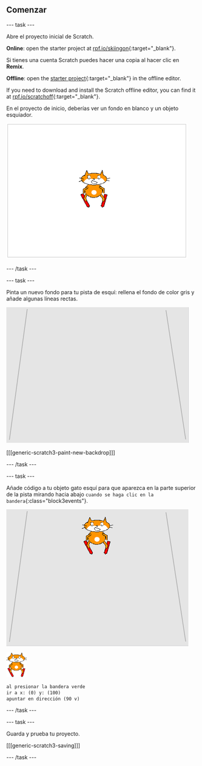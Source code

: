 ## Comenzar

--- task ---

Abre el proyecto inicial de Scratch.

**Online**: open the starter project at [rpf.io/skiingon](https://rpf.io/skiingon){:target="_blank"}.

Si tienes una cuenta Scratch puedes hacer una copia al hacer clic en **Remix**.

**Offline**: open the [starter project](https://rpf.io/p/en/scratch-cat-goes-skiing-go){:target="_blank"} in the offline editor.

If you need to download and install the Scratch offline editor, you can find it at [rpf.io/scratchoff](https://rpf.io/scratchoff){:target="_blank"}.

En el proyecto de inicio, deberías ver un fondo en blanco y un objeto esquiador.

![proyectos iniciales](images/starter_project.png)

--- /task ---

--- task ---

Pinta un nuevo fondo para tu pista de esquí: rellena el fondo de color gris y añade algunas líneas rectas.

![fondo de pista de esquí](images/backdrop.png)

[[[generic-scratch3-paint-new-backdrop]]]

--- /task ---

--- task ---

Añade código a tu objeto gato esquí para que aparezca en la parte superior de la pista mirando hacia abajo `cuando se haga clic en la bandera`{:class="block3events"}.

![esquiador en pista](images/skier_on_the_slope.png)

![objeto esquiador](images/skier_sprite_small.png)

```blocks3
al presionar la bandera verde
ir a x: (0) y: (100)
apuntar en dirección (90 v)
```

--- /task ---

--- task ---

Guarda y prueba tu proyecto.

[[[generic-scratch3-saving]]]

--- /task ---
